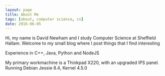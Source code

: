 ```yaml
---
layout: page
title: About Me
tags: [about, computer science, cs]
date: 2016-06-05
---
```


Hi, my name is David Newham and I study Computer Science at Sheffield Hallam. Welcome to my small blog where I post things that I find interesting

Experience in C++, Java, Python and NodeJS

My primary workmachine is a Thinkpad X220, with an upgraded IPS panel. Running Debian Jessie 8.4, Kernel 4.5.0



